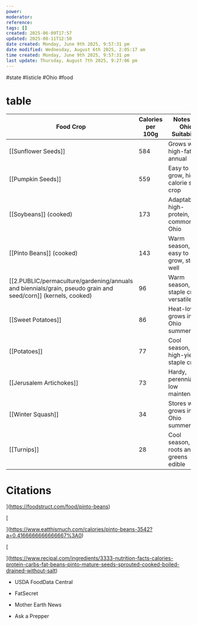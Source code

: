```yaml
---
power: 
moderator: 
reference: 
tags: []
created: 2025-06-09T17:57
updated: 2025-08-11T12:50
date created: Monday, June 9th 2025, 9:57:31 pm
date modified: Wednesday, August 6th 2025, 2:05:17 am
time created: Monday, June 9th 2025, 9:57:31 pm
last update: Thursday, August 7th 2025, 9:27:06 pm
---
```

#state #listicle  #Ohio #food 

# table

| Food Crop                  | Calories per 100g | Notes on Ohio Suitability                 |
| -------------------------- | ----------------- | ----------------------------------------- |
| [[Sunflower Seeds]]        | 584               | Grows well, high-fat, annual              |
| [[Pumpkin Seeds]]          | 559               | Easy to grow, high-calorie seed crop      |
| [[Soybeans]] (cooked)      | 173               | Adaptable, high-protein, common in Ohio   |
| [[Pinto Beans]] (cooked)   | 143               | Warm season, easy to grow, stores well    |
| [[2.PUBLIC/permaculture/gardening/annuals and biennials/grain, pseudo grain and seed/corn]] (kernels, cooked) | 96                | Warm season, staple crop, versatile       |
| [[Sweet Potatoes]]         | 86                | Heat-loving, grows in Ohio summers        |
| [[Potatoes]]               | 77                | Cool season, high-yield, staple crop      |
| [[Jerusalem Artichokes]]   | 73                | Hardy, perennial, low maintenance         |
| [[Winter Squash]]          | 34                | Stores well, grows in Ohio summers        |
| [[Turnips]]                | 28                | Cool season, both roots and greens edible |

# Citations

](https://foodstruct.com/food/pinto-beans)

[

](https://www.eatthismuch.com/calories/pinto-beans-3542?a=0.4166666666666667%3A0)

[

](https://www.recipal.com/ingredients/3333-nutrition-facts-calories-protein-carbs-fat-beans-pinto-mature-seeds-sprouted-cooked-boiled-drained-without-salt)

- USDA FoodData Central
    
- FatSecret
    
- Mother Earth News
    
- Ask a Prepper
